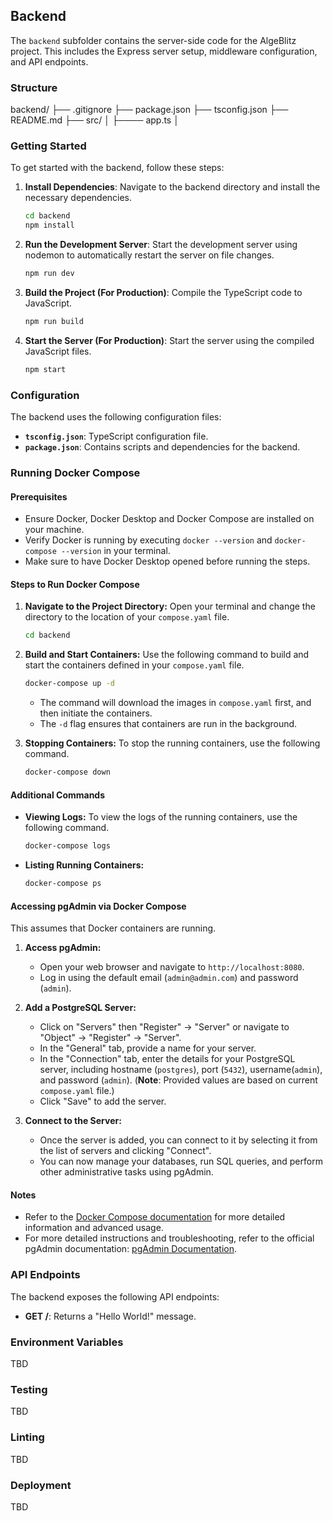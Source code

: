 ## Backend

The `backend` subfolder contains the server-side code for the AlgeBlitz project. This includes the Express server setup, middleware configuration, and API endpoints.

### Structure

backend/
├── .gitignore
├── package.json
├── tsconfig.json
├── README.md
├── src/ │
├──── app.ts │

### Getting Started

To get started with the backend, follow these steps:

1. **Install Dependencies**: Navigate to the backend directory and install the necessary dependencies.
   ```sh
   cd backend
   npm install
   ```
2. **Run the Development Server**: Start the development server using nodemon to automatically restart the server on file changes.

   ```sh
   npm run dev
   ```

3. **Build the Project (For Production)**: Compile the TypeScript code to JavaScript.

   ```sh
   npm run build
   ```

4. **Start the Server (For Production)**: Start the server using the compiled JavaScript files.

   ```sh
   npm start
   ```

### Configuration

The backend uses the following configuration files:

- **`tsconfig.json`**: TypeScript configuration file.
- **`package.json`**: Contains scripts and dependencies for the backend.

### Running Docker Compose

#### Prerequisites

- Ensure Docker, Docker Desktop and Docker Compose are installed on your machine.
- Verify Docker is running by executing `docker --version` and `docker-compose --version` in your terminal.
- Make sure to have Docker Desktop opened before running the steps.

#### Steps to Run Docker Compose

1. **Navigate to the Project Directory:**
   Open your terminal and change the directory to the location of your `compose.yaml` file.
   ```sh
   cd backend
   ```
2. **Build and Start Containers:**
   Use the following command to build and start the containers defined in your `compose.yaml` file.

   ```sh
   docker-compose up -d
   ```

   - The command will download the images in `compose.yaml` first, and then initiate the containers.
   - The `-d` flag ensures that containers are run in the background.

3. **Stopping Containers:**
   To stop the running containers, use the following command.
   ```sh
   docker-compose down
   ```

#### Additional Commands

- **Viewing Logs:**
  To view the logs of the running containers, use the following command.
  ```sh
  docker-compose logs
  ```
- **Listing Running Containers:**

  ```sh
  docker-compose ps
  ```

#### Accessing pgAdmin via Docker Compose

This assumes that Docker containers are running.

1. **Access pgAdmin:**

   - Open your web browser and navigate to `http://localhost:8080`.
   - Log in using the default email (`admin@admin.com`) and password (`admin`).

2. **Add a PostgreSQL Server:**

   - Click on "Servers" then "Register" -> "Server" or navigate to "Object" -> "Register" -> "Server".
   - In the "General" tab, provide a name for your server.
   - In the "Connection" tab, enter the details for your PostgreSQL server, including hostname (`postgres`), port (`5432`), username(`admin`), and password (`admin`). (**Note**: Provided values are based on current `compose.yaml` file.)
   - Click "Save" to add the server.

3. **Connect to the Server:**
   - Once the server is added, you can connect to it by selecting it from the list of servers and clicking "Connect".
   - You can now manage your databases, run SQL queries, and perform other administrative tasks using pgAdmin.

#### Notes

- Refer to the [Docker Compose documentation](https://docs.docker.com/compose/) for more detailed information and advanced usage.
- For more detailed instructions and troubleshooting, refer to the official pgAdmin documentation: [pgAdmin Documentation](https://www.pgadmin.org/docs/).

### API Endpoints

The backend exposes the following API endpoints:

- **GET /**: Returns a "Hello World!" message.

### Environment Variables

TBD

### Testing

TBD

### Linting

TBD

### Deployment

TBD
